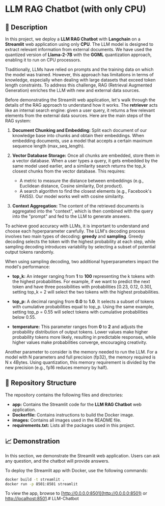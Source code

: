 # LLM RAG Chatbot (with only CPU)

## :monocle_face: Description

In this project, we deploy a **LLM RAG Chatbot** with **Langchain** on a **Streamlit** web application using only **CPU**. The LLM model is designed to extract relevant information from external documents. We have used the quantized version of **Llama-2-7B** with the **GGML** quantization approach, enabling it to run on CPU processors.

Traditionally, LLMs have relied on prompts and the training data on which the model was trained. However, this approach has limitations in terms of knowledge, especially when dealing with large datasets that exceed token length constraints. To address this challenge, RAG (Retrieval Augmented Generation) enriches the LLM with new and external data sources.

Before demonstrating the Streamlit web application, let's walk through the details of the RAG approach to understand how it works. The **retriever** acts like an internal search engine: given a user query, it returns a few relevant elements from the external data sources. Here are the main steps of the RAG system:

1. **Document Chunking and Embedding:** Split each document of our knowledge base into chunks and obtain their embeddings. When embedding documents, use a model that accepts a certain maximum sequence length (max_seq_length).

2. **Vector Database Storage:** Once all chunks are embedded, store them in a vector database. When a user types a query, it gets embedded by the same model used earlier, and a similarity search returns the top_k closest chunks from the vector database. This requires:
   - A metric to measure the distance between embeddings (e.g., Euclidean distance, Cosine similarity, Dot product).
   - A search algorithm to find the closest elements (e.g., Facebook's FAISS). Our model works well with cosine similarity.

3. **Context Aggregation:** The content of the retrieved documents is aggregated into the "context", which is then combined with the query into the "prompt" and fed to the LLM to generate answers.



To achieve good accuracy with LLMs, it is important to understand and choose each hyperparameter carefully. The LLM's decoding process involves two main types of decoding: **greedy** and **sampling**. Greedy decoding selects the token with the highest probability at each step, while sampling decoding introduces variability by selecting a subset of potential output tokens randomly.

When using sampling decoding, two additional hyperparameters impact the model's performance:

- **top_k:** An integer ranging from **1** to **100** representing the k tokens with the highest probabilities. For example, if we want to predict the next token and have three possibilities with probabilities [0.23, 0.12, 0.30], setting top_k = 2 will select the two tokens with the highest probabilities.

- **top_p:** A decimal ranging from **0.0** to **1.0**. It selects a subset of tokens with cumulative probabilities equal to top_p. Using the same example, setting top_p = 0.55 will select tokens with cumulative probabilities below 0.55.

- **temperature:** This parameter ranges from **0** to **2** and adjusts the probability distribution of output tokens. Lower values make higher probability tokens more likely, resulting in predictable responses, while higher values make probabilities converge, encouraging creativity.

Another parameter to consider is the memory needed to run the LLM. For a model with N parameters and full precision (fp32), the memory required is N x 4Bytes. Using quantization, this memory requirement is divided by the new precision (e.g., fp16 reduces memory by half).

## :rocket: Repository Structure

The repository contains the following files and directories:
- **app:** Contains the Streamlit code for the **LLM RAG Chatbot** web application.
- **Dockerfile:** Contains instructions to build the Docker image.
- **images:** Contains all images used in the README file.
- **requirements.txt:** Lists all the packages used in this project.

## :chart_with_upwards_trend: Demonstration

In this section, we demonstrate the Streamlit web application. Users can ask any question, and the chatbot will provide answers.

To deploy the Streamlit app with Docker, use the following commands:

```sh
docker build -t streamlit .
docker run -p 8501:8501 streamlit
```

To view the app, browse to [http://0.0.0.0:8501](http://0.0.0.0:8501) or [http://localhost:8501](http://localhost:8501).# LLM-Chatbot

